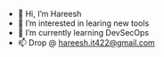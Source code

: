 - 👋 Hi, I’m Hareesh
- 👀 I’m interested in learing new tools 
- 🌱 I’m currently learning DevSecOps
- 📫 Drop @ hareesh.it422@gmail.com

<!---
Hareesh0297/Hareesh0297 is a ✨ special ✨ repository because its `README.md` (this file) appears on your GitHub profile.
You can click the Preview link to take a look at your changes.
--->
